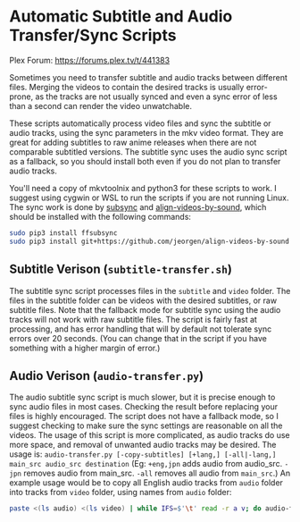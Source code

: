 # Automatic Subtitle and Audio Transfer/Sync Scripts

Plex Forum: https://forums.plex.tv/t/441383

Sometimes you need to transfer subtitle and audio tracks between different files. Merging the videos to contain the desired tracks is usually error-prone, as the tracks are not usually synced and even a sync error of less than a second can render the video unwatchable.

These scripts automatically process video files and sync the subtitle or audio tracks, using the sync parameters in the mkv video format. They are great for adding subtitles to raw anime releases when there are not comparable subtitled versions. The subtitle sync uses the audio sync script as a fallback, so you should install both even if you do not plan to transfer audio tracks.

You'll need a copy of mkvtoolnix and python3 for these scripts to work. I suggest using cygwin or WSL to run the scripts if you are not running Linux. The sync work is done by [subsync](https://github.com/smacke/subsync) and [align-videos-by-sound](https://github.com/jeorgen/align-videos-by-sound), which should be installed with the following commands:
```bash
sudo pip3 install ffsubsync
sudo pip3 install git+https://github.com/jeorgen/align-videos-by-sound
```

## Subtitle Verison (`subtitle-transfer.sh`)

The subtitle sync script processes files in the `subtitle` and `video` folder. The files in the subtitle folder can be videos with the desired subtitles, or raw subtitle files. Note that the fallback mode for subtitle sync using the audio tracks will not work with raw subtitle files. The script is fairly fast at processing, and has error handling that will by default not tolerate sync errors over 20 seconds. (You can change that in the script if you have something with a higher margin of error.)

## Audio Verison (`audio-transfer.py`)

The audio subtitle sync script is much slower, but it is precise enough to sync audio files in most cases. Checking the result before replacing your files is highly encouraged. The script does not have a fallback mode, so I suggest checking to make sure the sync settings are reasonable on all the videos. The usage of this script is more complicated, as audio tracks do use more space, and removal of unwanted audio tracks may be desired. The usage is: `audio-transfer.py [-copy-subtitles] [+lang,] [-all|-lang,] main_src audio_src destination` (Eg: `+eng,jpn` adds audio from audio_src. `-jpn` removes audio from main_src. `-all` removes all audio from `main_src`.) An example usage would be to copy all English audio tracks from `audio` folder into tracks from `video` folder, using names from `audio` folder:

```bash
paste <(ls audio) <(ls video) | while IFS=$'\t' read -r a v; do audio-transfer.py +eng video/"$v" audio/"$a" "$(sed 's/\.[^.]\+$/.mkv/g' <<< "$a")" < /dev/null; done
```
